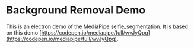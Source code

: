 # Background Removal Demo

This is an electron demo of the MediaPipe selfie_segmentation. It is based on this demo [https://codepen.io/mediapipe/full/wvJyQpq](https://codepen.io/mediapipe/full/wvJyQpq).
